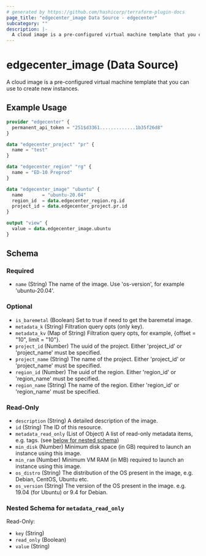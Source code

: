 ```yaml
---
# generated by https://github.com/hashicorp/terraform-plugin-docs
page_title: "edgecenter_image Data Source - edgecenter"
subcategory: ""
description: |-
  A cloud image is a pre-configured virtual machine template that you can use to create new instances.
---
```


# edgecenter_image (Data Source)

A cloud image is a pre-configured virtual machine template that you can use to create new instances.

## Example Usage

```terraform
provider "edgecenter" {
  permanent_api_token = "251$d3361.............1b35f26d8"
}

data "edgecenter_project" "pr" {
  name = "test"
}

data "edgecenter_region" "rg" {
  name = "ED-10 Preprod"
}

data "edgecenter_image" "ubuntu" {
  name       = "ubuntu-20.04"
  region_id  = data.edgecenter_region.rg.id
  project_id = data.edgecenter_project.pr.id
}

output "view" {
  value = data.edgecenter_image.ubuntu
}
```

<!-- schema generated by tfplugindocs -->
## Schema

### Required

- `name` (String) The name of the image. Use 'os-version', for example 'ubuntu-20.04'.

### Optional

- `is_baremetal` (Boolean) Set to true if need to get the baremetal image.
- `metadata_k` (String) Filtration query opts (only key).
- `metadata_kv` (Map of String) Filtration query opts, for example, {offset = "10", limit = "10"}.
- `project_id` (Number) The uuid of the project. Either 'project_id' or 'project_name' must be specified.
- `project_name` (String) The name of the project. Either 'project_id' or 'project_name' must be specified.
- `region_id` (Number) The uuid of the region. Either 'region_id' or 'region_name' must be specified.
- `region_name` (String) The name of the region. Either 'region_id' or 'region_name' must be specified.

### Read-Only

- `description` (String) A detailed description of the image.
- `id` (String) The ID of this resource.
- `metadata_read_only` (List of Object) A list of read-only metadata items, e.g. tags. (see [below for nested schema](#nestedatt--metadata_read_only))
- `min_disk` (Number) Minimum disk space (in GB) required to launch an instance using this image.
- `min_ram` (Number) Minimum VM RAM (in MB) required to launch an instance using this image.
- `os_distro` (String) The distribution of the OS present in the image, e.g. Debian, CentOS, Ubuntu etc.
- `os_version` (String) The version of the OS present in the image. e.g. 19.04 (for Ubuntu) or 9.4 for Debian.

<a id="nestedatt--metadata_read_only"></a>
### Nested Schema for `metadata_read_only`

Read-Only:

- `key` (String)
- `read_only` (Boolean)
- `value` (String)



